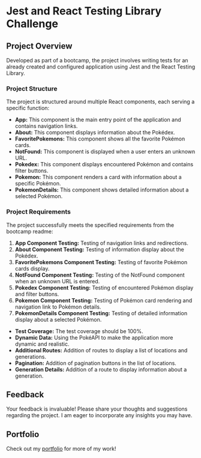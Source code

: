 # Jest and React Testing Library Challenge

## Project Overview

Developed as part of a bootcamp, the project involves writing tests for an already created and configured application using Jest and the React Testing Library.

### Project Structure

The project is structured around multiple React components, each serving a specific function:

- **App:** This component is the main entry point of the application and contains navigation links.
- **About:** This component displays information about the Pokédex.
- **FavoritePokemons:** This component shows all the favorite Pokémon cards.
- **NotFound:** This component is displayed when a user enters an unknown URL.
- **Pokedex:** This component displays encountered Pokémon and contains filter buttons.
- **Pokemon:** This component renders a card with information about a specific Pokémon.
- **PokemonDetails:** This component shows detailed information about a selected Pokémon.

### Project Requirements

The project successfully meets the specified requirements from the bootcamp readme:

1. **App Component Testing:** Testing of navigation links and redirections.
2. **About Component Testing:** Testing of information display about the Pokédex.
3. **FavoritePokemons Component Testing:** Testing of favorite Pokémon cards display.
4. **NotFound Component Testing:** Testing of the NotFound component when an unknown URL is entered.
5. **Pokedex Component Testing:** Testing of encountered Pokémon display and filter buttons.
6. **Pokemon Component Testing:** Testing of Pokémon card rendering and navigation link to Pokémon details.
7. **PokemonDetails Component Testing:** Testing of detailed information display about a selected Pokémon.

- **Test Coverage:** The test coverage should be 100%.
- **Dynamic Data:** Using the PokéAPI to make the application more dynamic and realistic.
- **Additional Routes:** Addition of routes to display a list of locations and generations.
- **Pagination:** Addition of pagination buttons in the list of locations.
- **Generation Details:** Addition of a route to display information about a generation.

## Feedback

Your feedback is invaluable! Please share your thoughts and suggestions regarding the project. I am eager to incorporate any insights you may have.

## Portfolio

Check out my [portfolio](my-folio-weld.vercel.app/) for more of my work!